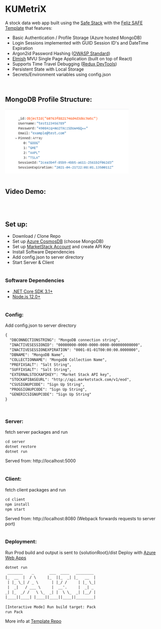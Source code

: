 # KUMetriX

A stock data web app built using the [Safe Stack](https://safe-stack.github.io/) with the [Feliz SAFE Template](https://github.com/Zaid-Ajaj/SAFE.Simplified) that features:

<ul>
<li>Basic Authentication / Profile Storage (Azure hosted MongoDB)</li>
<li>Login Sessions implemented with GUID Session ID's and DateTime Expiration</li>
<li>Argon2id Password Hashing (<a href="https://cheatsheetseries.owasp.org/cheatsheets/Password_Storage_Cheat_Sheet.html">OWASP Standard</a>)</li>
<li> <a href="https://elmish.github.io/elmish/">Elmish</a> MVU Single Page Application (built on top of React)</li>
<li>Supports Time Travel Debugging (<a href="https://chrome.google.com/webstore/detail/redux-devtools/lmhkpmbekcpmknklioeibfkpmmfibljd?hl=en">Redux DevTools</a>)</li>
<li>Persistent State with Local Storage </li>
<li>Secrets/Environment variables using config.json</li>
</ul>
<br>

## MongoDB Profile Structure:

<img align="center" src="./docs/assets/DatabaseObject.png" alt="Database Object" width="400"/>
<br><br>

## Video Demo:

<br><br>

## Set up:

- Download / Clone Repo
- Set up [Azure CosmosDB](https://azure.microsoft.com/en-us/services/cosmos-db/) (choose MongoDB)
- Set up [MarketStack Account](https://marketstack.com/) and create API Key
- Install Software Dependencies
- Add config.json to server directory
- Start Server & Client
  <br><br>

### Software Dependencies

- [.NET Core SDK 3.1+](https://dotnet.microsoft.com/download)
- [Node.js 12.0+](https://nodejs.org/en)
  <br><br>

### Config:

Add config.json to server directory

<pre><code>{
  "DBCONNECTIONSTRING": "MongoDB connection string",
  "INACTIVESESSIONID": "00000000-0000-0000-0000-000000000000",
  "INACTIVESESSIONEXPIRATION": "0001-01-01T00:00:00.0000000",
  "DBNAME": "MongoDB Name",
  "COLLECTIONNAME": "MongoDB Collection Name",
  "PREFIXSALT": "Salt String",
  "SUFFIXSALT": "Salt String",
  "EXTERNALSTOCKAPIKEY": "Market Stack API key",
  "STOCKAPIBASEURL": "http://api.marketstack.com/v1/eod",
  "CSUSIGNUPCODE": "Sign Up String",
  "PROGSIGNUPCODE": "Sign Up String",
  "GENERICSIGNUPCODE": "Sign Up String"
}
</code></pre>
<br>

### Server:

fetch server packages and run

<pre><code>cd server
dotnet restore
dotnet run
</code></pre>

Served from: http://localhost:5000
<br><br>

### Client:

fetch client packages and run

<pre><code>cd client
npm install
npm start
</code></pre>

Served from: http://localhost:8080 (Webpack forwards requests to server port)
<br><br>

### Deployment:

Run Prod build and output is sent to {solutionRoot}/dist
Deploy with [Azure Web Apps](https://azure.microsoft.com/en-us/services/app-service/web/)

<pre><code>dotnet run
 _______    _       ___  ____   ________
|_  __  |  / \     |_  ||_  _| |_   __  |
 | |_ \_| / _ \      | |_/ /     | |_ \_|
 |  _|   / ___ \     |  __'.     |  _| _
_| |_  _/ /   \ \_  _| |  \ \_  _| |__/ |
|____||____| |____||____||____||________| 

[Interactive Mode] Run build target: Pack
run Pack
</code></pre>

More info at [Template Repo](https://github.com/Zaid-Ajaj/SAFE.Simplified)
<br><br>
